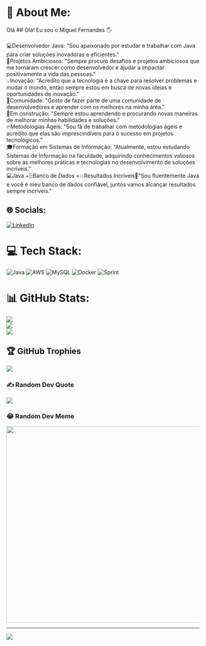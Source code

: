 # 💫 About Me:
Olá ## Olá! Eu sou o Miguel Fernandes 🖐️<br><br>💻Desenvolvedor Java: "Sou apaixonado por estudar e trabalhar com Java para criar soluções inovadoras e eficientes."<br>🚀Projetos Ambiciosos: "Sempre procuro desafios e projetos ambiciosos que me tornaram crescer como desenvolvedor e ajudar a impactar positivamente a vida das pessoas."<br>💡Inovação: "Acredito que a tecnologia é a chave para resolver problemas e mudar o mundo, então sempre estou em busca de novas ideias e oportunidades de inovação."<br>💬Comunidade: "Gosto de fazer parte de uma comunidade de desenvolvedores e aprender com os melhores na minha área."<br>🚧Em construção: "Sempre estou aprendendo e procurando novas maneiras de melhorar minhas habilidades e soluções."<br>🔥Metodologias Ágeis: "Sou fã de trabalhar com metodologias ágeis e acredito que elas são imprescindíveis para o sucesso em projetos tecnológicos."<br>🎓Formação em Sistemas de Informação: "Atualmente, estou estudando Sistemas de Informação na faculdade, adquirindo conhecimentos valiosos sobre as melhores práticas e tecnologias no desenvolvimento de soluções incríveis."<br>💻Java +🗄️Banco de Dados =💥Resultados Incríveis🚀"Sou fluentemente Java e você é meu banco de dados confiável, juntos vamos alcançar resultados sempre incríveis."


## 🌐 Socials:
[![LinkedIn](https://img.shields.io/badge/LinkedIn-%230077B5.svg?logo=linkedin&logoColor=white)](https://www.linkedin.com/in/miguel-fernandes-7151b614a/)

# 💻 Tech Stack:
![Java](https://img.shields.io/badge/java-%23ED8B00.svg?style=for-the-badge&logo=java&logoColor=white) ![AWS](https://img.shields.io/badge/AWS-%23FF9900.svg?style=for-the-badge&logo=amazon-aws&logoColor=white) ![MySQL](https://img.shields.io/badge/mysql-%2300f.svg?style=for-the-badge&logo=mysql&logoColor=white) ![Docker](https://img.shields.io/badge/docker-%230db7ed.svg?style=for-the-badge&logo=docker&logoColor=white) ![Sprint](https://img.shields.io/badge/Spring-6DB33F?style=for-the-badge&logo=spring&logoColor=white)
# 📊 GitHub Stats:
![](https://github-readme-stats.vercel.app/api?username=MiguelFernandes20&theme=blue-green&hide_border=false&include_all_commits=false&count_private=false)<br/>
![](https://github-readme-streak-stats.herokuapp.com/?user=MiguelFernandes20&theme=blue-green&hide_border=false)<br/>
![](https://github-readme-stats.vercel.app/api/top-langs/?username=MiguelFernandes20&theme=blue-green&hide_border=false&include_all_commits=false&count_private=false&layout=compact)

## 🏆 GitHub Trophies
![](https://github-profile-trophy.vercel.app/?username=MiguelFernandes20&theme=radical&no-frame=false&no-bg=true&margin-w=4)

### ✍️ Random Dev Quote
![](https://quotes-github-readme.vercel.app/api?type=horizontal&theme=radical)

### 😂 Random Dev Meme
<img src="https://random-memer.herokuapp.com/" width="512px"/>

---
[![](https://visitcount.itsvg.in/api?id=MiguelFernandes20&icon=0&color=0)](https://visitcount.itsvg.in)

<!-- Proudly created with GPRM ( https://gprm.itsvg.in ) -->
